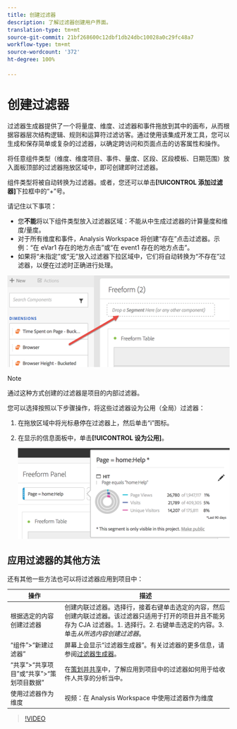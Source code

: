 ```yaml
---
title: 创建过滤器
description: 了解过滤器创建用户界面。
translation-type: tm+mt
source-git-commit: 21bf268600c12dbf1db24dbc10028a0c29fc48a7
workflow-type: tm+mt
source-wordcount: '372'
ht-degree: 100%

---
```



# 创建过滤器

过滤器生成器提供了一个将量度、维度、过滤器和事件拖放到其中的画布，从而根据容器层次结构逻辑、规则和运算符过滤访客。通过使用该集成开发工具，您可以生成和保存简单或复杂的过滤器，以确定跨访问和页面点击的访客属性和操作。

将任意组件类型（维度、维度项目、事件、量度、区段、区段模板、日期范围）放入面板顶部的过滤器拖放区域中，即可创建即时过滤器。

组件类型将被自动转换为过滤器。或者，您还可以单击&#x200B;**[!UICONTROL 添加过滤器]**&#x200B;下拉框中的“+”号。

请记住以下事项：

* 您&#x200B;**不能**&#x200B;将以下组件类型放入过滤器区域：不能从中生成过滤器的计算量度和维度/量度。
* 对于所有维度和事件，Analysis Workspace 将创建“存在”点击过滤器。示例：“在 eVar1 存在的地方点击”或“在 event1 存在的地方点击”。
* 如果将“未指定”或“无”放入过滤器下拉区域中，它们将自动转换为“不存在”过滤器，以便在过滤时正确进行处理。

![](assets/segment-dropzone.png)

>[!NOTE]
>
>通过这种方式创建的过滤器是项目的内部过滤器。

您可以选择按照以下步骤操作，将这些过滤器设为公用（全局）过滤器：

1. 在拖放区域中将光标悬停在过滤器上，然后单击“i”图标。
1. 在显示的信息面板中，单击&#x200B;**[!UICONTROL 设为公用]**。

   ![](assets/segment-info.png)

## 应用过滤器的其他方法

还有其他一些方法也可以将过滤器应用到项目中：

| 操作 | 描述 |
|--- |--- |
| 根据选定的内容创建过滤器 | 创建内联过滤器。选择行，接着右键单击选定的内容，然后创建内联过滤器。该过滤器只适用于打开的项目并且不能另存为 CJA 过滤器。1. 选择行。2. 右键单击选定的内容。3. 单击&#x200B;*从所选内容创建过滤器*。 |
| “组件”>“新建过滤器” | 屏幕上会显示“过滤器生成器”。有关过滤器的更多信息，请参阅[过滤器生成器](https://docs.adobe.com/content/help/zh-Hans/analytics/components/segmentation/segmentation-workflow/seg-build.html)。 |
| “共享”>“共享项目”或“共享”>“策划项目数据” | 在[策划并共享](https://docs.adobe.com/content/help/zh-Hans/analytics/analyze/analysis-workspace/curate-share/curate.html#concept_4A9726927E7C44AFA260E2BB2721AFC6)中，了解应用到项目中的过滤器如何用于给收件人共享的分析当中。 |
| 使用过滤器作为维度 | 视频：在 Analysis Workspace 中使用过滤器作为维度 |

>[!VIDEO](https://video.tv.adobe.com/v/23974)
